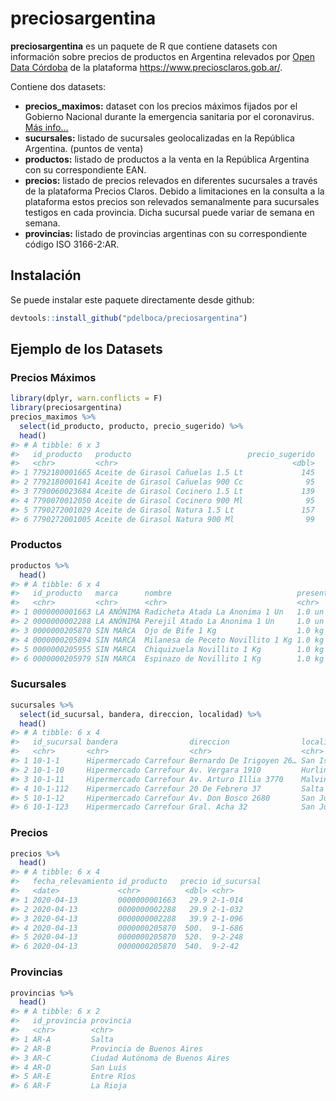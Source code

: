 
<!-- README.md is generated from README.Rmd. Please edit that file -->

# preciosargentina

<!-- badges: start -->

<!-- badges: end -->

**preciosargentina** es un paquete de R que contiene datasets con
información sobre precios de productos en Argentina relevados por [Open
Data Córdoba](https://twitter.com/opendatacba) de la plataforma
<https://www.preciosclaros.gob.ar/>.

Contiene dos datasets:

  - **precios\_maximos:** dataset con los precios máximos fijados por el
    Gobierno Nacional durante la emergencia sanitaria por el
    coronavirus. [Más
    info…](https://www.argentina.gob.ar/preciosmaximos)
  - **sucursales:** listado de sucursales geolocalizadas en la República
    Argentina. (puntos de venta)
  - **productos:** listado de productos a la venta en la República
    Argentina con su correspondiente EAN.
  - **precios:** listado de precios relevados en diferentes sucursales a
    través de la plataforma Precios Claros. Debido a limitaciones en la
    consulta a la plataforma estos precios son relevados semanalmente
    para sucursales testigos en cada provincia. Dicha sucursal puede
    variar de semana en semana.
  - **provincias:** listado de provincias argentinas con su
    correspondiente código ISO 3166-2:AR.

## Instalación

Se puede instalar este paquete directamente desde github:

``` r
devtools::install_github("pdelboca/preciosargentina")
```

## Ejemplo de los Datasets

### Precios Máximos

``` r
library(dplyr, warn.conflicts = F)
library(preciosargentina)
precios_maximos %>% 
  select(id_producto, producto, precio_sugerido) %>% 
  head()
#> # A tibble: 6 x 3
#>   id_producto   producto                          precio_sugerido
#>   <chr>         <chr>                                       <dbl>
#> 1 7792180001665 Aceite de Girasol Cañuelas 1.5 Lt             145
#> 2 7792180001641 Aceite de Girasol Cañuelas 900 Cc              95
#> 3 7790060023684 Aceite de Girasol Cocinero 1.5 Lt             139
#> 4 7790070012050 Aceite de Girasol Cocinero 900 Ml              95
#> 5 7790272001029 Aceite de Girasol Natura 1.5 Lt               157
#> 6 7790272001005 Aceite de Girasol Natura 900 Ml                99
```

### Productos

``` r
productos %>% 
  head()
#> # A tibble: 6 x 4
#>   id_producto   marca      nombre                            presentacion
#>   <chr>         <chr>      <chr>                             <chr>       
#> 1 0000000001663 LA ANÓNIMA Radicheta Atada La Anonima 1 Un   1.0 un      
#> 2 0000000002288 LA ANÓNIMA Perejil Atado La Anonima 1 Un     1.0 un      
#> 3 0000000205870 SIN MARCA  Ojo de Bife 1 Kg                  1.0 kg      
#> 4 0000000205894 SIN MARCA  Milanesa de Peceto Novillito 1 Kg 1.0 kg      
#> 5 0000000205955 SIN MARCA  Chiquizuela Novillito 1 Kg        1.0 kg      
#> 6 0000000205979 SIN MARCA  Espinazo de Novillito 1 Kg        1.0 kg
```

### Sucursales

``` r
sucursales %>% 
  select(id_sucursal, bandera, direccion, localidad) %>% 
  head()
#> # A tibble: 6 x 4
#>   id_sucursal bandera                direccion                localidad         
#>   <chr>       <chr>                  <chr>                    <chr>             
#> 1 10-1-1      Hipermercado Carrefour Bernardo De Irigoyen 26… San Isidro        
#> 2 10-1-10     Hipermercado Carrefour Av. Vergara 1910         Hurlingham        
#> 3 10-1-11     Hipermercado Carrefour Av. Arturo Illia 3770    Malvinas Argentin…
#> 4 10-1-112    Hipermercado Carrefour 20 De Febrero 37         Salta             
#> 5 10-1-12     Hipermercado Carrefour Av. Don Bosco 2680       San Justo         
#> 6 10-1-123    Hipermercado Carrefour Gral. Acha 32            San Juan
```

### Precios

``` r
precios %>% 
  head()
#> # A tibble: 6 x 4
#>   fecha_relevamiento id_producto   precio id_sucursal
#>   <date>             <chr>          <dbl> <chr>      
#> 1 2020-04-13         0000000001663   29.9 2-1-014    
#> 2 2020-04-13         0000000002288   29.9 2-1-032    
#> 3 2020-04-13         0000000002288   39.9 2-1-096    
#> 4 2020-04-13         0000000205870  500.  9-1-686    
#> 5 2020-04-13         0000000205870  520.  9-2-248    
#> 6 2020-04-13         0000000205870  540.  9-2-42
```

### Provincias

``` r
provincias %>% 
  head()
#> # A tibble: 6 x 2
#>   id_provincia provincia                      
#>   <chr>        <chr>                          
#> 1 AR-A         Salta                          
#> 2 AR-B         Provincia de Buenos Aires      
#> 3 AR-C         Ciudad Autónoma de Buenos Aires
#> 4 AR-D         San Luis                       
#> 5 AR-E         Entre Ríos                     
#> 6 AR-F         La Rioja
```
